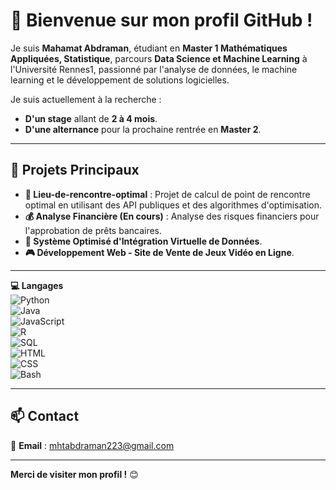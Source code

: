 # 👋 Bienvenue sur mon profil GitHub !

Je suis **Mahamat Abdraman**, étudiant en **Master 1 Mathématiques Appliquées, Statistique**, parcours **Data Science et Machine Learning** à l'Université Rennes1, passionné par l'analyse de données, le machine learning et le développement de solutions logicielles.

Je suis actuellement à la recherche :
- **D'un stage** allant de **2 à 4 mois**.
- **D'une alternance** pour la prochaine rentrée en **Master 2**.

---

## 🌟 **Projets Principaux**

- **📍 Lieu-de-rencontre-optimal** : Projet de calcul de point de rencontre optimal en utilisant des API publiques et des algorithmes d'optimisation.
- **💰 Analyse Financière (En cours)** : Analyse des risques financiers pour l'approbation de prêts bancaires.
- **🔗 Système Optimisé d'Intégration Virtuelle de Données**.
- **🎮 Développement Web - Site de Vente de Jeux Vidéo en Ligne**.
  

---


**💻 Langages**  
![Python](https://img.shields.io/badge/-Python-3776AB?style=for-the-badge&logo=python&logoColor=white)  
![Java](https://img.shields.io/badge/-Java-007396?style=for-the-badge&logo=java&logoColor=white)  
![JavaScript](https://img.shields.io/badge/-JavaScript-F7DF1E?style=for-the-badge&logo=javascript&logoColor=black)  
![R](https://img.shields.io/badge/-R-276DC3?style=for-the-badge&logo=r&logoColor=white)  
![SQL](https://img.shields.io/badge/-SQL-336791?style=for-the-badge&logo=postgresql&logoColor=white)  
![HTML](https://img.shields.io/badge/-HTML5-E34F26?style=for-the-badge&logo=html5&logoColor=white)  
![CSS](https://img.shields.io/badge/-CSS3-1572B6?style=for-the-badge&logo=css3&logoColor=white)  
![Bash](https://img.shields.io/badge/-Bash-4EAA25?style=for-the-badge&logo=gnu-bash&logoColor=white)

---

## 📫 **Contact**

📧 **Email** : mhtabdraman223@gmail.com  

---

**Merci de visiter mon profil !** 😊

